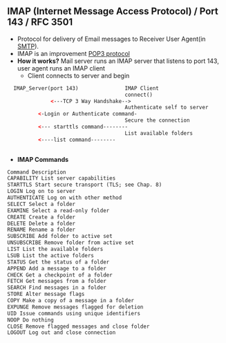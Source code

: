 ## IMAP (Internet Message Access Protocol)  / Port 143 / RFC 3501
- Protocol for delivery of Email messages to Receiver User Agent(in [SMTP](/Networking/OSI-Layers/Layer5/Protocols/SMTP_Simple_Mail_Transfer_Protocol)).
- IMAP is an improvement [POP3 protocol](/Networking/OSI-Layers/Layer5/Protocols/POP3_Post_Office_Protocol_v3/README.md)
- **How it works?** Mail server runs an IMAP server that listens to port 143, user agent runs an IMAP client
  - Client connects to server and begin 
```html
  IMAP_Server(port 143)               IMAP Client
                                      connect()
              <---TCP 3 Way Handshake-->
                                      Authenticate self to server
          <-Login or Authenticate command-
                                      Secure the connection
          <--- starttls command--------
                                      List available folders
          <----list command--------                
            
```
- **IMAP Commands**
```html
Command Description
CAPABILITY List server capabilities
STARTTLS Start secure transport (TLS; see Chap. 8)
LOGIN Log on to server
AUTHENTICATE Log on with other method
SELECT Select a folder
EXAMINE Select a read-only folder
CREATE Create a folder
DELETE Delete a folder
RENAME Rename a folder
SUBSCRIBE Add folder to active set
UNSUBSCRIBE Remove folder from active set
LIST List the available folders
LSUB List the active folders
STATUS Get the status of a folder
APPEND Add a message to a folder
CHECK Get a checkpoint of a folder
FETCH Get messages from a folder
SEARCH Find messages in a folder
STORE Alter message flags
COPY Make a copy of a message in a folder
EXPUNGE Remove messages flagged for deletion
UID Issue commands using unique identifiers
NOOP Do nothing
CLOSE Remove flagged messages and close folder
LOGOUT Log out and close connection
```
